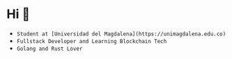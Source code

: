 # Hi 🤖

- `Student at [Universidad del Magdalena](https://unimagdalena.edu.co)`
- `Fullstack Developer and Learning Blockchain Tech`
- `Golang and Rust Lover`

